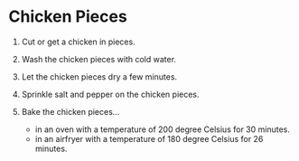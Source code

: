 Chicken Pieces
==============

1. Cut or get a chicken in pieces.

2. Wash the chicken pieces with cold water.

3. Let the chicken pieces dry a few minutes.

4. Sprinkle salt and pepper on the chicken pieces.

5. Bake the chicken pieces...
   * in an oven with a temperature of 200 degree Celsius for 30 minutes.
   * in an airfryer with a temperature of 180 degree Celsius for 26 minutes.
